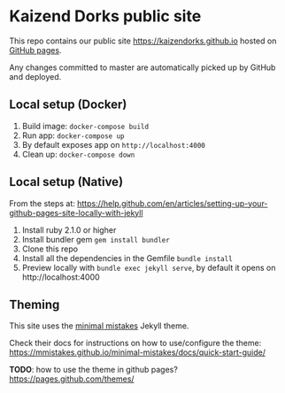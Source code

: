 # Kaizend Dorks public site

This repo contains our public site https://kaizendorks.github.io hosted on [GitHub pages](https://help.github.com/en#github-pages-basics).

Any changes committed to master are automatically picked up by GitHub and deployed.

## Local setup (Docker)

1. Build image: `docker-compose build`
1. Run app: `docker-compose up`
1. By default exposes app on `http://localhost:4000`
1. Clean up: `docker-compose down`

## Local setup (Native)

From the steps at: https://help.github.com/en/articles/setting-up-your-github-pages-site-locally-with-jekyll

1. Install ruby 2.1.0 or higher
1. Install bundler gem `gem install bundler`
1. Clone this repo
1. Install all the dependencies in the Gemfile `bundle install`
1. Preview locally with `bundle exec jekyll serve`, by default it opens on http://localhost:4000

## Theming

This site uses the [minimal mistakes](https://github.com/mmistakes/minimal-mistakes) Jekyll theme.

Check their docs for instructions on how to use/configure the theme: https://mmistakes.github.io/minimal-mistakes/docs/quick-start-guide/

**TODO**: how to use the theme in github pages? https://pages.github.com/themes/
